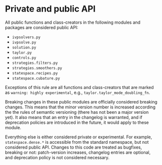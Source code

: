 # Private and public API

All public functions and class-creators in the following modules and packages are considered public API:

* `ivpsolvers.py`
* `ivpsolve.py`
* `solution.py`
* `taylor.py`
* `controls.py`
* `strategies.filters.py`
* `strategies.smoothers.py`
* `statespace.recipes.py`
* `statespace.cubature.py`

Exceptions of this rule are all functions and class-creators that are 
marked as `warning: highly experimental`, e.g., `taylor.taylor_mode_doubling_fn`.


Breaking changes in these public modules are officially considered breaking changes.
This means that the minor version number is increased according the the rules of semantic versioning
(there has not been a major version yet).
It also means that an entry in the  changelog is warranted, and if deprecation policies are introduced in the future, it would apply to these module.

Everything else is either considered private or experimental.
For example, `statespace.dense.*` is accessible from the standard namespace, but not considered public API.
Changes to this code are treated as bugfixes, breaking or not: 
patch-version increases, changelog entries are optional, and deprecation policy is not considered necessary.
